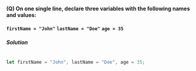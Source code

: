 #### (Q) On one single line, declare three variables with the following names and values:

**`firstName = "John"`**
**`lastName = "Doe"`**
**`age = 35`**

<h5> Solution </h5>

```javascript

let firstName = "John", lastName = "Doe", age = 35;

```